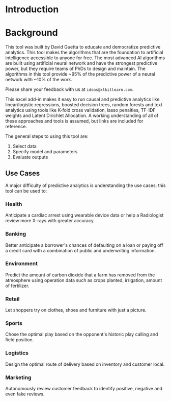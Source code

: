 # Introduction
# Background

This tool was built by David Guetta to educate and democratize predictive analytics. This tool makes the algorithms that are the foundation to artificial intelligence accessible to anyone for free. The most advanced AI algorithms are built using artificial neural network and have the strongest predictive power, but they require teams of PhDs to design and maintain. The algorithms in this tool provide ~95% of the predictive power of a neural network with ~10% of the work.

 Please share your feedback with us at ```ideas@xlkitlearn.com```.

 This excel add-in makes it easy to run causal and predictive analytics like linear/logistic regressions, boosted decision trees, random forests and text analytics using tools like K-fold cross validation, lasso penalties, TF-IDF weights and Latent Dirichlet Allocation. A working understanding of all of these approaches and tools is assumed, but links are included for reference.

 The general steps to using this tool are:

1. Select data
2. Specify model and parameters
3. Evaluate outputs

## Use Cases

A major difficulty of predictive analytics is understanding the use cases; this tool can be used to:

### Health
Anticipate a cardiac arrest using wearable device data or help a Radiologist review more X-rays with greater accuracy.

### Banking
Better anticipate a borrower's chances of defaulting on a loan or paying off a credit card with a combination of public and underwriting information.

### Environment
Predict the amount of carbon dioxide that a farm has removed from the atmosphere using operation data such as crops planted, irrigation, amount of fertilizer.

### Retail
Let shoppers try on clothes, shoes and furniture with just a picture.

### Sports
Chose the optimal play based on the opponent's historic play calling and field position.

### Logistics
Design the optimal route of delivery based on inventory and customer local.

### Marketing
Autonomously review customer feedback to identify positive, negative and even fake reviews.
